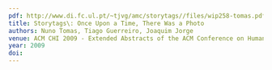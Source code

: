 ```yaml
---
pdf: http://www.di.fc.ul.pt/~tjvg/amc/storytags//files/wip258-tomas.pdf
title: Storytags\: Once Upon a Time, There Was a Photo
authors: Nuno Tomas, Tiago Guerreiro, Joaquim Jorge
venue: ACM CHI 2009 - Extended Abstracts of the ACM Conference on Human Factors in Computing Systems. Boston, MA, USA, April, 2009
year: 2009
doi: 
---
```

